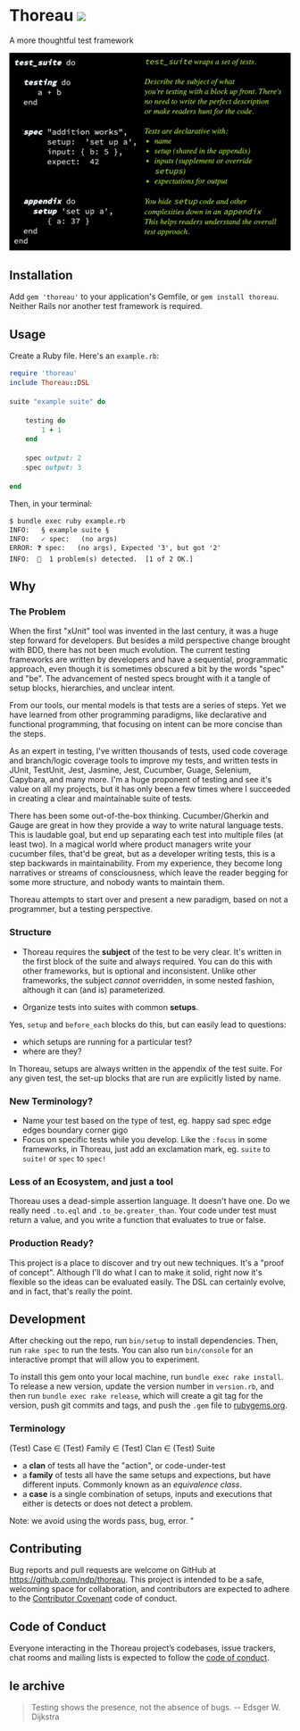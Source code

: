 # Thoreau  <img src='https://travis-ci.org/ndp/thoreau.svg?branch=master' />

A more thoughtful test framework

![alt text](docs/thoreau-sample-annotated.png "Example test case using Thoreau")

## Installation

Add `gem 'thoreau'` to your application's Gemfile, or `gem install thoreau`. Neither Rails nor another test framework is required.

## Usage

Create a Ruby file. Here's an `example.rb`:

```ruby
require 'thoreau'
include Thoreau::DSL

suite "example suite" do
    
    testing do
        1 + 1
    end

    spec output: 2
    spec output: 3

end
```
Then, in your terminal:
```shell
$ bundle exec ruby example.rb 
INFO:   § example suite §
INFO:   ✓ spec:   (no args)
ERROR: ❓ spec:   (no args), Expected '3', but got '2'
INFO:  🛑  1 problem(s) detected.  [1 of 2 OK.]
```

## Why

### The Problem

When the first "xUnit" tool was invented in the last century, it was a huge step forward for developers. But besides a mild perspective
change brought with BDD, there has not been much evolution. The current testing frameworks are written by
developers and have a sequential, programmatic approach, even though it is sometimes obscured a bit by the words "spec"
and "be". The advancement of nested specs brought with it a tangle of setup blocks, hierarchies, and unclear intent.

From our tools, our mental models is that tests are a series of steps. Yet we have learned from other programming paradigms, like
declarative and functional programming, that focusing on intent can be more concise than the steps.

As an expert in testing, I've written thousands of tests, used code coverage and branch/logic coverage tools to improve
my tests, and written tests in JUnit, TestUnit, Jest, Jasmine, Jest, Cucumber, Guage, Selenium, Capybara, and many more.
I'm a huge proponent of testing and see it's value on all my projects, but it has only been a few times where I succeeded in creating a clear and maintainable suite of tests.

There has been some out-of-the-box thinking. Cucumber/Gherkin and Gauge are great in how they provide a way to write natural language tests. This is laudable goal,
but end up separating each test into multiple files (at least two). In a magical world where product managers write your
cucumber files, that'd be great, but as a developer writing tests, this is a step backwards in maintainability. From my
experience, they become long narratives or streams of consciousness, which leave the reader begging for some more
structure, and nobody wants to maintain them.

Thoreau attempts to start over and present a new paradigm, based on not a programmer, but a testing perspective.

### Structure

* Thoreau requires the **subject** of the test to be very clear. It's written in the first block of the suite and always
  required. You can do this with other frameworks, but is optional and inconsistent. Unlike other frameworks, the
  subject _cannot_ overridden, in some nested fashion, although it can (and is) parameterized.

* Organize tests into suites with common **setups**.

Yes, `setup` and `before_each` blocks do this, but can easily lead to questions:

- which setups are running for a particular test?
- where are they?

In Thoreau, setups are always written in the appendix of the test suite. For any given test, the set-up blocks that are
run are explicitly listed by name.

### New Terminology?

* Name your test based on the type of test, eg. happy sad spec edge edges boundary corner gigo
* Focus on specific tests while you develop. Like the `:focus` in some frameworks, in Thoreau, just add an exclamation
  mark, eg. `suite` to `suite!` or `spec` to `spec!`

### Less of an Ecosystem, and just a tool

Thoreau uses a dead-simple assertion language. It doesn't have one. Do we really need `.to.eql` and `.to_be.greater_than`.
  Your code under test must return a value, and you write a function that evaluates to true or false.

### Production Ready?

This project is a place to discover and try out new techniques. It's a "proof of concept". Although I'll do what I can
to make it solid, right now it's flexible so the ideas can be evaluated easily. The DSL can certainly evolve, and in
fact, that's really the point.

## Development

After checking out the repo, run `bin/setup` to install dependencies. Then, run `rake spec` to run the tests. You can
also run `bin/console` for an interactive prompt that will allow you to experiment.

To install this gem onto your local machine, run `bundle exec rake install`. To release a new version, update the
version number in `version.rb`, and then run `bundle exec rake release`, which will create a git tag for the version,
push git commits and tags, and push the `.gem` file to [rubygems.org](https://rubygems.org).

### Terminology

(Test) Case ∈ (Test) Family ∈ (Test) Clan ∈ (Test) Suite

* a **clan** of tests all have the "action", or code-under-test
* a **family** of tests all have the same setups and expections, but have different inputs. Commonly known as an *equivalence class*.
* a **case** is a single combination of setups, inputs and executions that either is detects or does not detect a problem.

Note: we avoid using the words pass, bug, error. "

## Contributing

Bug reports and pull requests are welcome on GitHub at https://github.com/ndp/thoreau. This project is intended to be a
safe, welcoming space for collaboration, and contributors are expected to adhere to
the [Contributor Covenant](http://contributor-covenant.org) code of conduct.

## Code of Conduct

Everyone interacting in the Thoreau project’s codebases, issue trackers, chat rooms and mailing lists is expected to
follow the [code of conduct](https://github.com/ndp/thoreau/blob/master/CODE_OF_CONDUCT.md).


## le archive

> Testing shows the presence, not the absence of bugs. -- Edsger W. Dijkstra

